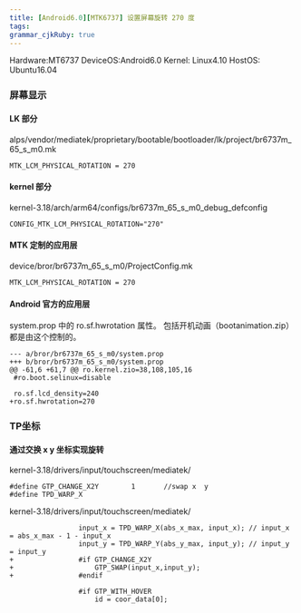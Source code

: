 ```yaml
---
title: [Android6.0][MTK6737] 设置屏幕旋转 270 度
tags: 
grammar_cjkRuby: true
---
```


Hardware:MT6737
DeviceOS:Android6.0
Kernel: Linux4.10
HostOS: Ubuntu16.04


### 屏幕显示
#### LK 部分
alps/vendor/mediatek/proprietary/bootable/bootloader/lk/project/br6737m_65_s_m0.mk
```
MTK_LCM_PHYSICAL_ROTATION = 270
```
#### kernel 部分
kernel-3.18/arch/arm64/configs/br6737m_65_s_m0_debug_defconfig
```
CONFIG_MTK_LCM_PHYSICAL_ROTATION="270"
```

#### MTK 定制的应用层
device/bror/br6737m_65_s_m0/ProjectConfig.mk
```
MTK_LCM_PHYSICAL_ROTATION = 270
```

#### Android 官方的应用层
system.prop 中的 ro.sf.hwrotation 属性。
包括开机动画（bootanimation.zip）都是由这个控制的。
```
--- a/bror/br6737m_65_s_m0/system.prop
+++ b/bror/br6737m_65_s_m0/system.prop
@@ -61,6 +61,7 @@ ro.kernel.zio=38,108,105,16
 #ro.boot.selinux=disable
 
 ro.sf.lcd_density=240
+ro.sf.hwrotation=270
 ```

### TP坐标
#### 通过交换 x y 坐标实现旋转
kernel-3.18/drivers/input/touchscreen/mediatek/
```
#define GTP_CHANGE_X2Y        1       //swap x  y  
#define TPD_WARP_X  
```
kernel-3.18/drivers/input/touchscreen/mediatek/
```
                 input_x = TPD_WARP_X(abs_x_max, input_x); // input_x = abs_x_max - 1 - input_x  
                 input_y = TPD_WARP_Y(abs_y_max, input_y); // input_y = input_y  
+                #if GTP_CHANGE_X2Y  
+                    GTP_SWAP(input_x,input_y);  
+                #endif  
   
                 #if GTP_WITH_HOVER  
                     id = coor_data[0];  
```

